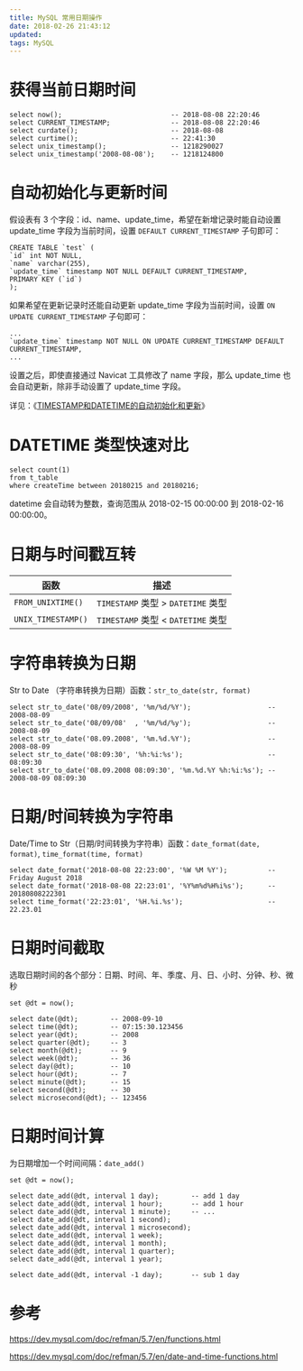 ```yaml
---
title: MySQL 常用日期操作
date: 2018-02-26 21:43:12
updated:
tags: MySQL
---
```


# 获得当前日期时间

```mysql
select now();                           -- 2018-08-08 22:20:46
select CURRENT_TIMESTAMP;               -- 2018-08-08 22:20:46
select curdate();                       -- 2018-08-08
select curtime();                       -- 22:41:30
select unix_timestamp();                -- 1218290027
select unix_timestamp('2008-08-08');    -- 1218124800
```

# 自动初始化与更新时间

假设表有 3 个字段：id、name、update_time，希望在新增记录时能自动设置 update_time 字段为当前时间，设置 `DEFAULT CURRENT_TIMESTAMP` 子句即可：

```mysql
CREATE TABLE `test` (
`id` int NOT NULL,
`name` varchar(255),
`update_time` timestamp NOT NULL DEFAULT CURRENT_TIMESTAMP,
PRIMARY KEY (`id`)
);
```

如果希望在更新记录时还能自动更新 update_time 字段为当前时间，设置 `ON UPDATE CURRENT_TIMESTAMP` 子句即可：

```mysql
...
`update_time` timestamp NOT NULL ON UPDATE CURRENT_TIMESTAMP DEFAULT CURRENT_TIMESTAMP,
...
```

设置之后，即使直接通过 Navicat 工具修改了 name 字段，那么 update_time 也会自动更新，除非手动设置了 update_time 字段。

详见：《[TIMESTAMP和DATETIME的自动初始化和更新](https://dev.mysql.com/doc/refman/5.7/en/timestamp-initialization.html)》

# DATETIME 类型快速对比

```mysql
select count(1) 
from t_table 
where createTime between 20180215 and 20180216;
```

datetime 会自动转为整数，查询范围从 2018-02-15 00:00:00 到 2018-02-16 00:00:00。

# 日期与时间戳互转

| 函数                 | 描述                             |
| ------------------ | ------------------------------ |
| `FROM_UNIXTIME()`  | `TIMESTAMP` 类型 > `DATETIME` 类型 |
| `UNIX_TIMESTAMP()` | `TIMESTAMP` 类型 < `DATETIME` 类型 |

# 字符串转换为日期

Str to Date （字符串转换为日期）函数：`str_to_date(str, format)`

```mysql
select str_to_date('08/09/2008', '%m/%d/%Y');                   -- 2008-08-09
select str_to_date('08/09/08'  , '%m/%d/%y');                   -- 2008-08-09
select str_to_date('08.09.2008', '%m.%d.%Y');                   -- 2008-08-09
select str_to_date('08:09:30', '%h:%i:%s');                     -- 08:09:30
select str_to_date('08.09.2008 08:09:30', '%m.%d.%Y %h:%i:%s'); -- 2008-08-09 08:09:30
```

# 日期/时间转换为字符串

Date/Time to Str（日期/时间转换为字符串）函数：`date_format(date, format)`, `time_format(time, format)`

```mysql
select date_format('2018-08-08 22:23:00', '%W %M %Y');          -- Friday August 2018
select date_format('2018-08-08 22:23:01', '%Y%m%d%H%i%s');      -- 20180808222301
select time_format('22:23:01', '%H.%i.%s');                     -- 22.23.01
```

# 日期时间截取

选取日期时间的各个部分：日期、时间、年、季度、月、日、小时、分钟、秒、微秒

```mysql
set @dt = now();

select date(@dt);        -- 2008-09-10
select time(@dt);        -- 07:15:30.123456
select year(@dt);        -- 2008
select quarter(@dt);     -- 3
select month(@dt);       -- 9
select week(@dt);        -- 36
select day(@dt);         -- 10
select hour(@dt);        -- 7
select minute(@dt);      -- 15
select second(@dt);      -- 30
select microsecond(@dt); -- 123456
```

# 日期时间计算

为日期增加一个时间间隔：`date_add()`

```mysql
set @dt = now();

select date_add(@dt, interval 1 day);        -- add 1 day
select date_add(@dt, interval 1 hour);       -- add 1 hour
select date_add(@dt, interval 1 minute);     -- ...
select date_add(@dt, interval 1 second);
select date_add(@dt, interval 1 microsecond);
select date_add(@dt, interval 1 week);
select date_add(@dt, interval 1 month);
select date_add(@dt, interval 1 quarter);
select date_add(@dt, interval 1 year);

select date_add(@dt, interval -1 day);       -- sub 1 day
```

# 参考

https://dev.mysql.com/doc/refman/5.7/en/functions.html

https://dev.mysql.com/doc/refman/5.7/en/date-and-time-functions.html